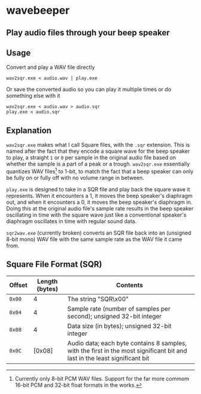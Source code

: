 # wavebeeper
Play audio files through your beep speaker
---

## Usage
Convert and play a WAV file directly
```
wav2sqr.exe < audio.wav | play.exe
```
Or save the converted audio so you can play it multiple times or do something else with it
```
wav2sqr.exe < audio.wav > audio.sqr
play.exe < audio.sqr
```
## Explanation
`wav2sqr.exe` makes what I call Square files, with the `.sqr` extension. This is named after the fact that they encode a square wave for the beep speaker to play, a straight `1` or `0` per sample in the original audio file based on whether the sample is a part of a peak or a trough. `wav2sqr.exe` essentially quantizes WAV files[^1] to 1-bit, to match the fact that a beep speaker can only be fully on or fully off with no volume range in between.

[^1]: Currently only 8-bit PCM WAV files. Support for the far more commom 16-bit PCM and 32-bit float formats in the works.

`play.exe` is designed to take in a SQR file and play back the square wave it represents. When it encounters a 1, it moves the beep speaker's diaphragm out, and when it encounters a 0, it moves the beep speaker's diaphragm in. Doing this at the original audio file's sample rate results in the beep speaker oscillating in time with the square wave just like a conventional speaker's diaphragm oscillates in time with regular sound data.

`sqr2wav.exe` (currently broken) converts an SQR file back into an (unsigned 8-bit mono) WAV file with the same sample rate as the WAV file it came from.

## Square File Format (SQR)
| Offset | Length (bytes) | Contents |
| ------ | -------------- | -------- |
| `0x00` | 4              | The string "SQR\x00" |
| `0x04` | 4              | Sample rate (number of samples per second); unsigned 32-bit integer |
| `0x08` | 4              | Data size (in bytes); unsigned 32-bit integer |
| `0x0C` | [0x08]         | Audio data; each byte contains 8 samples, with the first in the most significant bit and last in the least significant bit |
